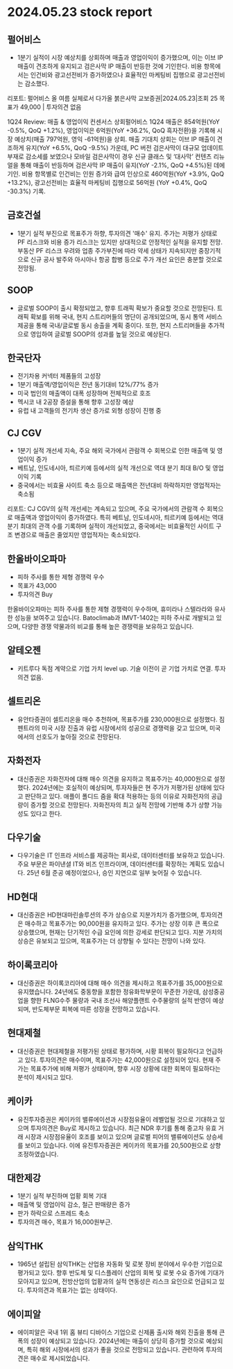 # 2024.05.23 stock report
## 펄어비스
- 1분기 실적이 시장 예상치를 상회하며 매출과 영업이익이 증가했으며, 이는 이브 IP 매출이 견조하게 유지되고 검은사막 IP 매출이 반등한 것에 기인한다. 비용 항목에서는 인건비와 광고선전비가 증가하였으나 효율적인 마케팅비 집행으로 광고선전비는 감소했다. 

리포트: 
펄어비스
올 여름 실체로서 다가올 붉은사막
교보증권|2024.05.23|조회 25
목표가 49,000
|
투자의견 없음

1Q24 Review: 매출 & 영업이익 컨센서스 상회펄어비스 1Q24 매출은 854억원(YoY -0.5%, QoQ +1.2%), 영업이익은 6억원(YoY +36.2%, QoQ 흑자전환)을 기록해 시장 예상치(매출 797억원, 영익 -61억원)을 상회. 매출 기대치 상회는 이브 IP 매출이 견조하게 유지(YoY +6.5%, QoQ -9.5%) 가운데, PC 버전 검은사막이 대규모 업데이트 부재로 감소세를 보였으나 모바일 검은사막이 경우 신규 클래스 및 ‘대사막’ 컨텐츠 리뉴얼을 통해 매출이 반등하며 검은사막 IP 매출이 유지(YoY -2.1%, QoQ +4.5%)된 데에 기인. 비용 항목별로 인건비는 인원 증가와 급여 인상으로 460억원(YoY +3.9%, QoQ +13.2%), 광고선전비는 효율적 마케팅비 집행으로 56억원 (YoY +0.4%, QoQ -30.3%) 기록.  
## 금호건설
- 1분기 실적 부진으로 목표주가 하향, 투자의견 '매수' 유지. 주가는 저평가 상태로 PF 리스크와 비용 증가 리스크는 있지만 상대적으로 안정적인 실적을 유지할 전망. 부동산 PF 리스크 우려와 업종 주가부진에 따라 약세 상태가 지속되지만 중장기적으로 신규 공사 발주와 아시아나 항공 합병 등으로 주가 개선 요인은 충분할 것으로 전망됨.
## SOOP
- 글로벌 SOOP이 출시 확정되었고, 향후 트래픽 확보가 중요할 것으로 전망된다. 트래픽 확보를 위해 국내, 현지 스트리머들의 명단이 공개되었으며, 동시 통역 서비스 제공을 통해 국내/글로벌 동시 송출을 계획 중이다. 또한, 현지 스트리머들을 추가적으로 영입하여 글로벌 SOOP의 성과를 높일 것으로 예상된다.
## 한국단자
- 전기차용 커넥터 제품들의 고성장
- 1분기 매출액/영업이익은 전년 동기대비 12%/77% 증가
- 미국 법인의 매출액이 대폭 성장하며 전체적으로 호조
- 멕시코 내 2공장 증설을 통해 향후 고성장 예상
- 유럽 내 고객들의 전기차 생산 증가로 외형 성장이 진행 중
## CJ CGV
- 1분기 실적 개선세 지속, 주요 해외 국가에서 관람객 수 회복으로 인한 매출액 및 영업이익 증가
- 베트남, 인도네시아, 틔르키예 등에서의 실적 개선으로 역대 분기 최대 B/O 및 영업이익 기록
- 중국에서는 비효율 사이트 축소 등으로 매출액은 전년대비 하락하지만 영업적자는 축소됨

리포트: CJ CGV의 실적 개선세는 계속되고 있으며, 주요 국가에서의 관람객 수 회복으로 매출액과 영업이익이 증가하였다. 특히 베트남, 인도네시아, 틔르키예 등에서는 역대 분기 최대의 관객 수를 기록하며 실적이 개선되었고, 중국에서는 비효율적인 사이트 구조 변경으로 매출은 줄었지만 영업적자는 축소되었다.
## 한올바이오파마
- 피하 주사를 통한 제형 경쟁력 우수
- 목표가 43,000
- 투자의견 Buy

한올바이오파마는 피하 주사를 통한 제형 경쟁력이 우수하며, 휴미라나 스텔라라와 유사한 성능을 보여주고 있습니다. Batoclimab과 IMVT-1402는 피하 주사로 개발되고 있으며, 다양한 경쟁 약물과의 비교를 통해 높은 경쟁력을 보유하고 있습니다.
## 알테오젠
- 키트루다 독점 계약으로 기업 가치 level up. 기술 이전이 곧 기업 가치로 연결. 투자의견 없음.
## 셀트리온
- 유안타증권이 셀트리온을 매수 추천하며, 목표주가를 230,000원으로 설정했다. 짐펜트라의 미국 시장 진출과 유럽 시장에서의 성공으로 경쟁력을 갖고 있으며, 미국에서의 선호도가 높아질 것으로 전망된다.
## 자화전자
- 대신증권은 자화전자에 대해 매수 의견을 유지하고 목표주가는 40,000원으로 설정했다. 2024년에는 호실적이 예상되며, 투자자들은 현 주가가 저평가된 상태에 있다고 판단하고 있다. 애플이 폴디드 줌을 확대 적용하는 등의 이유로 자화전자의 공급량이 증가할 것으로 전망된다. 자화전자의 최고 실적 전망에 기반해 추가 상향 가능성도 있다고 한다.
## 다우기술
- 다우기술은 IT 인프라 서비스를 제공하는 회사로, 데이터센터를 보유하고 있습니다. 주요 부문은 파이낸셜 IT와 비즈 인프라이며, 데이터센터를 확장하는 계획도 있습니다. 25년 6월 준공 예정이었으나, 승인 지연으로 일부 늦어질 수 있습니다.
## HD현대
- 대신증권은 HD현대마린솔루션의 주가 상승으로 지분가치가 증가했으며, 투자의견은 매수하고 목표주가는 90,000원을 유지하고 있다. 주가는 상장 이후 큰 폭으로 상승했으며, 현재는 단기적인 수급 요인에 의한 강세로 판단되고 있다. 지분 가치의 상승은 유보되고 있으며, 목표주가는 더 상향될 수 있다는 전망이 나와 있다.
## 하이록코리아
- 대신증권은 하이록코리아에 대해 매수 의견을 제시하고 목표주가를 35,000원으로 유지했습니다. 24년에도 중동향을 포함한 정유화학부문이 꾸준한 가운데, 삼성중공업을 향한 FLNG수주 물량과 국내 조선사 해양플랜트 수주물량의 실적 반영이 예상되며, 반도체부문 회복에 따른 성장을 전망하고 있습니다.
## 현대제철
- 대신증권은 현대제철을 저평가된 상태로 평가하며, 시황 회복이 필요하다고 언급하고 있다. 투자의견은 매수이며, 목표주가는 42,000원으로 설정되어 있다. 현재 주가는 목표주가에 비해 저평가 상태이며, 향후 시장 상황에 대한 회복이 필요하다는 분석이 제시되고 있다.
## 케이카
- 유진투자증권은 케이카의 밸류에이션과 시장점유율이 레벨업될 것으로 기대하고 있으며 투자의견은 Buy로 제시하고 있습니다. 최근 NDR 후기를 통해 중고차 유효 거래 시장과 시장점유율이 호조를 보이고 있으며 글로벌 피어의 밸류에이션도 상승세를 보이고 있습니다. 이에 유진투자증권은 케이카의 목표가를 20,500원으로 상향 조정하였습니다.
## 대한제강
- 1분기 실적 부진하며 업황 회복 기대
- 매출액 및 영업이익 감소, 철근 판매량은 증가
- 판가 하락으로 스프레드 축소
- 투자의견 매수, 목표가 16,000원부근.
## 삼익THK
- 1965년 설립된 삼익THK는 산업용 자동화 및 로봇 장비 분야에서 우수한 기업으로 평가되고 있다. 향후 반도체 및 디스플레이 산업의 회복 및 로봇 수요 증가에 기대가 모아지고 있으며, 전방산업의 업황과의 실적 연동성은 리스크 요인으로 언급되고 있다. 투자의견과 목표가는 없는 상태이다. 

## 에이피알
- 에이피알은 국내 1위 홈 뷰티 디바이스 기업으로 신제품 출시와 해외 진출을 통해 큰 폭의 성장이 예상되고 있습니다. 2024년에는 매출이 상당히 증가할 것으로 예상되며, 특히 해외 시장에서의 성과가 좋을 것으로 전망되고 있습니다. 관련하여 투자의견은 매수로 제시되었습니다.